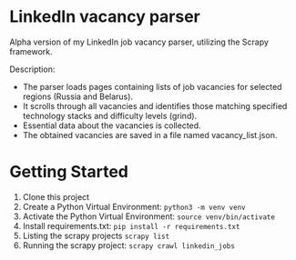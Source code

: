 # LinkedIn vacancy parser
Alpha version of my LinkedIn job vacancy parser, utilizing the Scrapy framework.

Description:
- The parser loads pages containing lists of job vacancies for selected regions (Russia and Belarus).
- It scrolls through all vacancies and identifies those matching specified technology stacks and difficulty levels (grind).
- Essential data about the vacancies is collected.
- The obtained vacancies are saved in a file named vacancy_list.json.

# Getting Started

1. Clone this project
2. Create a Python Virtual Environment: `python3 -m venv venv`
3. Activate the Python Virtual Environment: `source venv/bin/activate`
4. Install requirements.txt: `pip install -r requirements.txt`
5. Listing the scrapy projects `scrapy list` 
6. Running the scrapy project: `scrapy crawl linkedin_jobs` 




